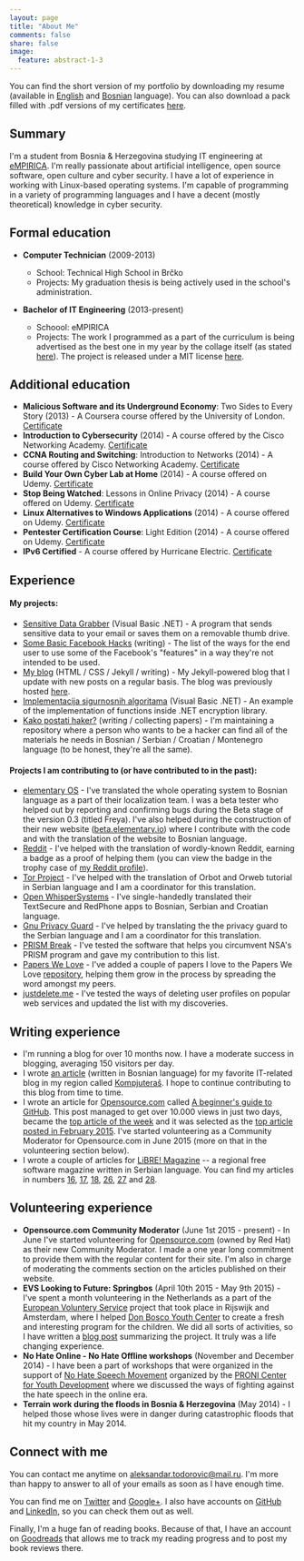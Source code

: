 ```yaml
---
layout: page
title: "About Me"
comments: false
share: false
image:
  feature: abstract-1-3
---
```


You can find the short version of my portfolio by downloading my resume (available in [English](https://drive.google.com/file/d/0By-yP9sfB84VY0cxeGV4THNNbTQ/view?usp=sharing)
and [Bosnian](https://drive.google.com/file/d/0By-yP9sfB84VWENhQmtJX0x4cTg/view?usp=sharing) language). You can also download a pack filled with .pdf versions of my certificates [here](https://drive.google.com/file/d/0By-yP9sfB84VaFdUeU5kUXdTams/view?usp=sharing).

## Summary

I'm a student from Bosnia &amp; Herzegovina studying IT engineering at [eMPIRICA](http://empirica.ba/). I'm really passionate about artificial intelligence, open source software, open culture and cyber security. I have a lot of experience in working with Linux-based operating systems. I'm capable of programming in a variety of programming languages and I have a decent (mostly theoretical) knowledge in cyber security.

## Formal education

* **Computer Technician** (2009-2013)
  * School: Technical High School in Brčko
  * Projects: My graduation thesis is being actively used in the school's administration.

* **Bachelor of IT Engineering** (2013-present)
  * Schoool: eMPIRICA
  * Projects: The work I programmed as a part of the curriculum is being advertised as the best one in my year by the collage itself (as stated [here](http://empirica.ba/index.php/aktuelne-vijesti/464-nasi-studenti-sticu-prakticna-ict-znanja-i-vjestine-vec-od-prve-godine-studija)). The project is released under a MIT license [here](https://github.com/aleksandar-todorovic/Implementacija-sigurnosnih-algoritama).

## Additional education

* **Malicious Software and its Underground Economy**: Two Sides to Every Story (2013) - A Coursera course offered by the University of London. [Certificate](https://drive.google.com/file/d/0By-yP9sfB84VTVVfanQ3THFkTDQ/view?usp=sharing)
* **Introduction to Cybersecurity** (2014) - A course offered by the Cisco Networking Academy. [Certificate](https://drive.google.com/file/d/0By-yP9sfB84VVThyQkdxRDlrMnc/view?usp=sharing)
* **CCNA Routing and Switching**: Introduction to Networks (2014) - A course offered by Cisco Networking Academy. [Certificate](https://drive.google.com/file/d/0By-yP9sfB84VMlVlNWVkanVKajA/view?usp=sharing)
* **Build Your Own Cyber Lab at Home** (2014) - A course offered on Udemy. [Certificate](https://drive.google.com/file/d/0By-yP9sfB84VZTlUaXB1czZSYlU/view?usp=sharing)
* **Stop Being Watched**: Lessons in Online Privacy (2014) - A course offered on Udemy. [Certificate](https://drive.google.com/file/d/0By-yP9sfB84VT1pzM2NpUHNHUkE/view?usp=sharing)
* **Linux Alternatives to Windows Applications** (2014) - A course offered on Udemy. [Certificate](https://drive.google.com/file/d/0By-yP9sfB84VbG1Yd1FYQmZXV2M/view?usp=sharing)
* **Pentester Certification Course**: Light Edition (2014) - A course offered on Udemy. [Certificate](https://drive.google.com/file/d/0By-yP9sfB84VeU15TE9OTTRXNEE/view?usp=sharing)
* **IPv6 Certified** - A course offered by Hurricane Electric. [Certificate](https://drive.google.com/file/d/0By-yP9sfB84VczdTYlljZHhUTlE/view?usp=sharing)

## Experience

#### My projects:

* [Sensitive Data Grabber](https://github.com/aleksandar-todorovic/SensitiveDataGrabber) (Visual Basic .NET) - A program that sends sensitive data to your email or saves them on a removable thumb drive.
* [Some Basic Facebook Hacks](https://github.com/aleksandar-todorovic/my-published-papers#some-basic-facebook-hacks) (writing) - The list of the ways for the end user to use some of the Facebook's "features" in a way they're not intended to be used.
* [My blog](https://r3bl.github.com) (HTML / CSS / Jekyll / writing) - My Jekyll-powered blog that I update with new posts on a regular basis. The blog was previously hosted [here](https://aleksandartodorovic.wordpress.com/).
* [Implementacija sigurnosnih algoritama](https://github.com/aleksandar-todorovic/Implementacija-sigurnosnih-algoritama) (Visual Basic .NET) - An example of the implementation of functions inside .NET encryption library.
* [Kako postati haker?](https://github.com/aleksandar-todorovic/kako-postati-haker) (writing / collecting papers) - I'm maintaining a repository where a person who wants to be a hacker can find all of the materials he needs in Bosnian / Serbian / Croatian / Montenegro language (to be honest, they're all the same).

#### Projects I am contributing to (or have contributed to in the past):

* [elementary OS](http://elementaryos.org/) - I've translated the whole operating system to Bosnian language as a part of their localization team. I was a beta tester who helped out by reporting and confirming bugs during the Beta stage of the version 0.3 (titled Freya). I've also helped during the construction of their new website ([beta.elementary.io](http://beta.elementary.io/)) where I contribute with the code and with the translation of the website to Bosnian language.
* [Reddit](https://www.reddit.com/) - I've helped with the translation of wordly-known Reddit, earning a badge as a proof of helping them (you can view the badge in the trophy case of [my Reddit profile](http://reddit.com/u/r3bl)).
* [Tor Project](https://www.torproject.org/) - I've helped with the translation of Orbot and Orweb tutorial in Serbian language and I am a coordinator for this translation.
* [Open WhisperSystems](https://whispersystems.org/) - I've single-handedly translated their TextSecure and RedPhone apps to Bosnian, Serbian and Croatian language.
* [Gnu Privacy Guard](https://guardianproject.info/code/gnupg/) - I've helped by translating the the privacy guard to the Serbian language and I am a coordinator for this translation.
* [PRISM Break](https://prism-break.org/en/) - I've tested the software that helps you circumvent NSA's PRISM program and gave my contribution to this list.
* [Papers We Love](http://paperswelove.org/) - I've added a couple of papers I love to the Papers We Love [repository](https://github.com/papers-we-love/papers-we-love), helping them grow in the process by spreading the word amongst my peers.
* [justdelete.me](https://github.com/rmlewisuk/justdelete.me) - I've tested the ways of deleting user profiles on popular web services and updated the list with my discoveries.

## Writing experience

* I'm running a blog for over 10 months now. I have a moderate success in blogging, averaging 150 visitors per day.
* I wrote [an article](http://kompjuteras.com/stvari-koje-trebas-da-znas-ukoliko-planiras-da-studiras-informatiku/) (written in Bosnian language) for my favorite IT-related blog in my region called [Kompjuteraš](http://kompjuteras.com/). I hope to continue contributing to this blog from time to time.
* I wrote an article for [Opensource.com](http://opensource.com/) called [A beginner's guide to GitHub](http://opensource.com/life/15/2/beginners-guide-github). This post managed to get over 10.000 views in just two days, became the [top article of the week](http://opensource.com/life/15/2/top-5-articles-week-february-20) and it was selected as the [top article posted in February 2015](http://opensource.com/community-report-march-2015). I've started volunteering as a Community Moderator for Opensource.com in June 2015 (more on that in the volunteering section below).
* I wrote a couple of articles for [LiBRE! Magazine](https://libre.lugons.org/) -- a regional free software magazine written in Serbian language. You can find my articles in numbers [16](https://libre.lugons.org/index.php/broj_16/), [17](https://libre.lugons.org/index.php/broj_17/), [18](https://libre.lugons.org/index.php/broj_18/), [26](https://libre.lugons.org/index.php/broj-26/), [27](https://libre.lugons.org/index.php/broj-27/) and [28](https://libre.lugons.org/index.php/broj-28/).

## Volunteering experience

* **Opensource.com Community Moderator** (June 1st 2015 - present) - In June I've started volunteering for [Opensource.com](http://opensource.com/) (owned by Red Hat) as their new Community Moderator. I made a one year long commitment to provide them with the regular content for their site. I'm also in charge of moderating the comments section on the articles published on their website.
* **EVS Looking to Future: Springbos** (April 10th 2015 - May 9th 2015) - I've spent a month volunteering in the Netherlands as a part of the  [European Voluntery Service](https://en.wikipedia.org/wiki/European_Voluntary_Service) project that took place in Rijswijk and Amsterdam, where I helped [Don Bosco Youth Center](http://donboscorijswijk.nl/) to create a fresh and interesting program for the children. We did all sorts of activities, so I have written a [blog post](https://r3bl.github.io/en/evs-netherlands-experience/) summarizing the project. It truly was a life changing experience.
* **No Hate Online - No Hate Offline workshops** (November and December 2014) - I have been a part of workshops that were organized in the support of [No Hate Speech Movement](http://nohatespeechmovement.org/) organized by the [PRONI Center for Youth Development](http://nohatespeechmovement.org/) where we discussed the ways of fighting against the hate speech in the online era.
* **Terrain work during the floods in Bosnia & Herzegovina** (May 2014) - I helped those whose lives were in danger during catastrophic floods that hit my country in May 2014.

## Connect with me

You can contact me anytime on [aleksandar.todorovic@mail.ru](aleksandar.todorovic@mail.ru). I'm more than happy to answer to all of your emails as soon as I have enough time.

You can find me on [Twitter](https://twitter.com/r3bl_) and [Google+](https://plus.google.com/117549842149032938678/). I also have accounts on [GitHub](https://plus.google.com/117549842149032938678/) and [LinkedIn](https://plus.google.com/117549842149032938678/), so you can check them out as well.

Finally, I'm a huge fan of reading books. Because of that, I have an account on [Goodreads](https://www.goodreads.com/user/show/37688006-aleksandar-todorovi) that allows me to track my reading progress and to post my book reviews there.
